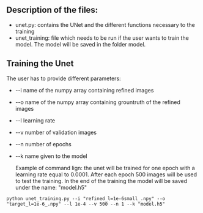 ## Description of the files:
* unet.py: contains the UNet and the different functions necessary to the training
* unet_training: file which needs to be run if the user wants to train the model. The model will be saved in the folder model. 
## Training the Unet
The user has to provide different parameters:
* --i name of the numpy array containing refined images
* --o name of the numpy array containing grountruth of the refined images
* --l learning rate 
* --v number of validation images
* --n number of epochs
* --k name given to the model
  
  Example of command lign: the unet will be trained for one epoch with a learning rate equal to 0.0001. After each epoch 500 images will be used to test the training. In the end of the training the model will be saved  under the name: "model.h5"
```
python unet_training.py --i "refined_l=1e-6small_.npy" --o "target_l=1e-6_.npy" --l 1e-4 --v 500 --n 1 --k "model.h5"
```

